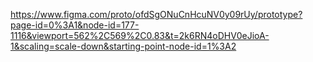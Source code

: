 https://www.figma.com/proto/ofdSgONuCnHcuNV0y09rUy/prototype?page-id=0%3A1&node-id=177-1116&viewport=562%2C569%2C0.83&t=2k6RN4oDHV0eJioA-1&scaling=scale-down&starting-point-node-id=1%3A2
  
